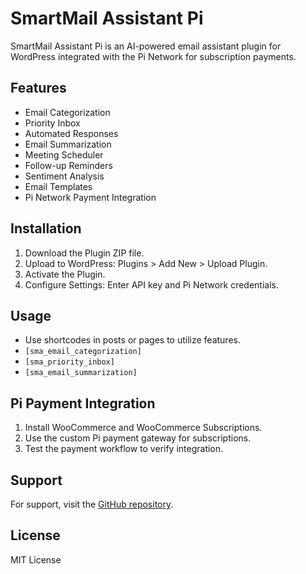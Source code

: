 # SmartMail Assistant Pi

SmartMail Assistant Pi is an AI-powered email assistant plugin for WordPress integrated with the Pi Network for subscription payments.

## Features
- Email Categorization
- Priority Inbox
- Automated Responses
- Email Summarization
- Meeting Scheduler
- Follow-up Reminders
- Sentiment Analysis
- Email Templates
- Pi Network Payment Integration

## Installation
1. Download the Plugin ZIP file.
2. Upload to WordPress: Plugins > Add New > Upload Plugin.
3. Activate the Plugin.
4. Configure Settings: Enter API key and Pi Network credentials.

## Usage
- Use shortcodes in posts or pages to utilize features.
- `[sma_email_categorization]`
- `[sma_priority_inbox]`
- `[sma_email_summarization]`

## Pi Payment Integration
1. Install WooCommerce and WooCommerce Subscriptions.
2. Use the custom Pi payment gateway for subscriptions.
3. Test the payment workflow to verify integration.

## Support
For support, visit the [GitHub repository](https://github.com/zigie1000/smartmail-assistant-pi).

## License
MIT License
